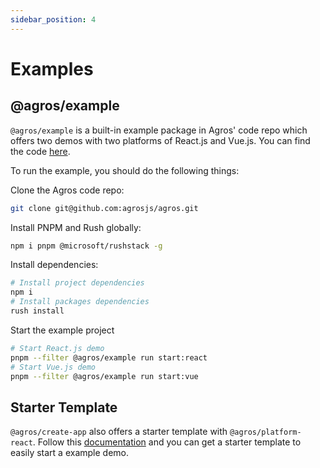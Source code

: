 ```yaml
---
sidebar_position: 4
---
```


# Examples

## @agros/example

`@agros/example` is a built-in example package in Agros' code repo which offers two demos with two platforms of React.js and Vue.js. You can find the code [here](https://github.com/agrosjs/agros/tree/master/packages/agros-example).

To run the example, you should do the following things:

Clone the Agros code repo:

```bash
git clone git@github.com:agrosjs/agros.git
```

Install PNPM and Rush globally:

```bash
npm i pnpm @microsoft/rushstack -g
```

Install dependencies:

```bash
# Install project dependencies
npm i
# Install packages dependencies
rush install
```

Start the example project

```bash
# Start React.js demo
pnpm --filter @agros/example run start:react
# Start Vue.js demo
pnpm --filter @agros/example run start:vue
```

## Starter Template

`@agros/create-app` also offers a starter template with `@agros/platform-react`. Follow this [documentation](/docs/overview/first-steps#initialization) and you can get a starter template to easily start a example demo.
